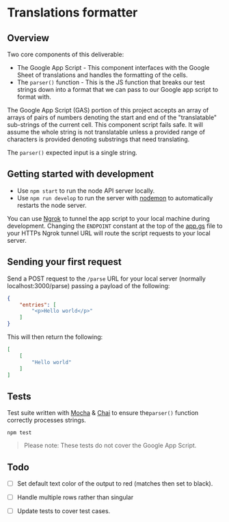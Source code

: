 # Translations formatter

## Overview

Two core components of this deliverable:

- The Google App Script - This component interfaces with the Google Sheet of translations and handles the formatting of the cells.
- The `parser()` function - This is the JS function that breaks our test strings down into a format that we can pass to our Google app script to format with.

The Google App Script (GAS) portion of this project accepts an array of arrays of pairs of numbers denoting the start and end of the "translatable" sub-strings of the current cell. This component script fails safe. It will assume the whole string is not translatable unless a provided range of characters is provided denoting substrings that need translating.

The `parser()` expected input is a single string.

## Getting started with development

- Use `npm start` to run the node API server locally.
- Use `npm run develop` to run the server with [nodemon](https://nodemon.io/) to automatically restarts the node server.

You can use [Ngrok](https://ngrok.com/) to tunnel the app script to your local machine during development. Changing the `ENDPOINT` constant at the top of the [app.gs](./google-app-script/app.gs) file to your HTTPs Ngrok tunnel URL will route the script requests to your local server.

## Sending your first request

Send a POST request to the `/parse` URL for your local server (normally localhost:3000/parse) passing a payload of the following:

```json
{
    "entries": [
        "<p>Hello world</p>"
    ]
} 
```

This will then return the following:

```json
[
    [
        "Hello world"
    ]
]
```

## Tests

Test suite written with [Mocha](https://mochajs.org/) & [Chai](https://www.chaijs.com/) to ensure the`parser()` function correctly processes strings. 

```
npm test
```

> Please note: These tests do not cover the Google App Script.

## Todo

- [ ] Set default text color of the output to red (matches then set to black).
- [ ] Handle multiple rows rather than singular
- [ ] Update tests to cover test cases.

